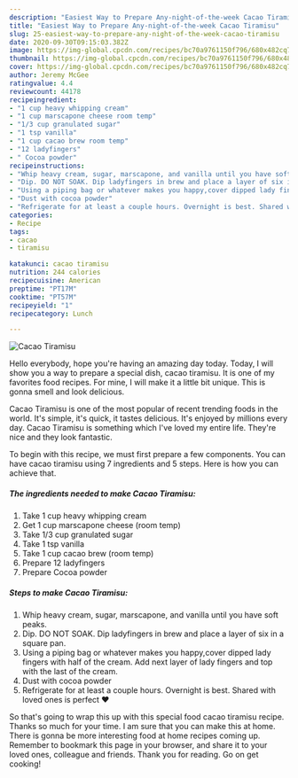 ```yaml
---
description: "Easiest Way to Prepare Any-night-of-the-week Cacao Tiramisu"
title: "Easiest Way to Prepare Any-night-of-the-week Cacao Tiramisu"
slug: 25-easiest-way-to-prepare-any-night-of-the-week-cacao-tiramisu
date: 2020-09-30T09:15:03.382Z
image: https://img-global.cpcdn.com/recipes/bc70a9761150f796/680x482cq70/cacao-tiramisu-recipe-main-photo.jpg
thumbnail: https://img-global.cpcdn.com/recipes/bc70a9761150f796/680x482cq70/cacao-tiramisu-recipe-main-photo.jpg
cover: https://img-global.cpcdn.com/recipes/bc70a9761150f796/680x482cq70/cacao-tiramisu-recipe-main-photo.jpg
author: Jeremy McGee
ratingvalue: 4.4
reviewcount: 44178
recipeingredient:
- "1 cup heavy whipping cream"
- "1 cup marscapone cheese room temp"
- "1/3 cup granulated sugar"
- "1 tsp vanilla"
- "1 cup cacao brew room temp"
- "12 ladyfingers"
- " Cocoa powder"
recipeinstructions:
- "Whip heavy cream, sugar, marscapone, and vanilla until you have soft peaks."
- "Dip. DO NOT SOAK. Dip ladyfingers in brew and place a layer of six in a square pan."
- "Using a piping bag or whatever makes you happy,cover dipped lady fingers with half of the cream. Add next layer of lady fingers and top with the last of the cream."
- "Dust with cocoa powder"
- "Refrigerate for at least a couple hours. Overnight is best. Shared with loved ones is perfect ❤"
categories:
- Recipe
tags:
- cacao
- tiramisu

katakunci: cacao tiramisu 
nutrition: 244 calories
recipecuisine: American
preptime: "PT17M"
cooktime: "PT57M"
recipeyield: "1"
recipecategory: Lunch

---
```



![Cacao Tiramisu](https://img-global.cpcdn.com/recipes/bc70a9761150f796/680x482cq70/cacao-tiramisu-recipe-main-photo.jpg)

Hello everybody, hope you're having an amazing day today. Today, I will show you a way to prepare a special dish, cacao tiramisu. It is one of my favorites food recipes. For mine, I will make it a little bit unique. This is gonna smell and look delicious.

Cacao Tiramisu is one of the most popular of recent trending foods in the world. It's simple, it's quick, it tastes delicious. It's enjoyed by millions every day. Cacao Tiramisu is something which I've loved my entire life. They're nice and they look fantastic.




To begin with this recipe, we must first prepare a few components. You can have cacao tiramisu using 7 ingredients and 5 steps. Here is how you can achieve that.

<!--inarticleads1-->

##### The ingredients needed to make Cacao Tiramisu:

1. Take 1 cup heavy whipping cream
1. Get 1 cup marscapone cheese (room temp)
1. Take 1/3 cup granulated sugar
1. Take 1 tsp vanilla
1. Take 1 cup cacao brew (room temp)
1. Prepare 12 ladyfingers
1. Prepare  Cocoa powder




<!--inarticleads2-->

##### Steps to make Cacao Tiramisu:

1. Whip heavy cream, sugar, marscapone, and vanilla until you have soft peaks.
1. Dip. DO NOT SOAK. Dip ladyfingers in brew and place a layer of six in a square pan.
1. Using a piping bag or whatever makes you happy,cover dipped lady fingers with half of the cream. Add next layer of lady fingers and top with the last of the cream.
1. Dust with cocoa powder
1. Refrigerate for at least a couple hours. Overnight is best. Shared with loved ones is perfect ❤




So that's going to wrap this up with this special food cacao tiramisu recipe. Thanks so much for your time. I am sure that you can make this at home. There is gonna be more interesting food at home recipes coming up. Remember to bookmark this page in your browser, and share it to your loved ones, colleague and friends. Thank you for reading. Go on get cooking!
